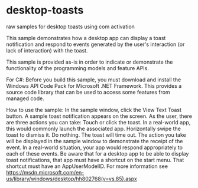 # desktop-toasts
raw samples for desktop toasts using com activation

This sample demonstrates how a desktop app can display a toast notification and respond to events generated by the user's interaction (or lack of interaction) with the toast. 

This sample is provided as-is in order to indicate or demonstrate the functionality of the programming models and feature APIs.

For C#: Before you build this sample, you must download and install the Windows API Code Pack for Microsoft .NET Framework. This provides a source code library that can be used to access some features from managed code. 

How to use the sample: In the sample window, click the View Text Toast button. A sample toast notification appears on the screen. As the user, there are three actions you can take: Touch or click the toast. In a real-world app, this would commonly launch the associated app. Horizontally swipe the toast to dismiss it. Do nothing. The toast will time out. The action you take will be displayed in the sample window to demonstrate the receipt of the event. In a real-world situation, your app would respond appropriately to each of these events. Be aware that for a desktop app to be able to display toast notifications, that app must have a shortcut on the start menu. That shortcut must have an AppUserModelID. For more information see https://msdn.microsoft.com/en-us/library/windows/desktop/hh802768(v=vs.85).aspx 
